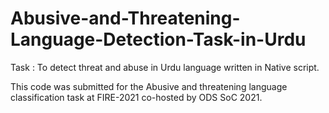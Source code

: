 # Abusive-and-Threatening-Language-Detection-Task-in-Urdu

Task :  To detect threat and abuse in Urdu language written in Native script.

This code was submitted for the Abusive and threatening language classification task at FIRE-2021 co-hosted by ODS SoC 2021.
